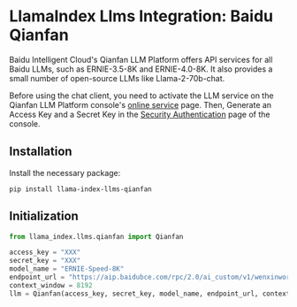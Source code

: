 # LlamaIndex Llms Integration: Baidu Qianfan

Baidu Intelligent Cloud's Qianfan LLM Platform offers API services for all Baidu LLMs, such as ERNIE-3.5-8K and ERNIE-4.0-8K. It also provides a small number of open-source LLMs like Llama-2-70b-chat.

Before using the chat client, you need to activate the LLM service on the Qianfan LLM Platform console's [online service](https://console.bce.baidu.com/qianfan/ais/console/onlineService) page. Then, Generate an Access Key and a Secret Key in the [Security Authentication](https://console.bce.baidu.com/iam/#/iam/accesslist) page of the console.

## Installation

Install the necessary package:

```
pip install llama-index-llms-qianfan
```

## Initialization

```python
from llama_index.llms.qianfan import Qianfan

access_key = "XXX"
secret_key = "XXX"
model_name = "ERNIE-Speed-8K"
endpoint_url = "https://aip.baidubce.com/rpc/2.0/ai_custom/v1/wenxinworkshop/chat/ernie_speed"
context_window = 8192
llm = Qianfan(access_key, secret_key, model_name, endpoint_url, context_window)
```
